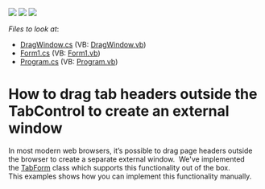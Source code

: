 <!-- default badges list -->
![](https://img.shields.io/endpoint?url=https://codecentral.devexpress.com/api/v1/VersionRange/128620758/13.1.4%2B)
[![](https://img.shields.io/badge/Open_in_DevExpress_Support_Center-FF7200?style=flat-square&logo=DevExpress&logoColor=white)](https://supportcenter.devexpress.com/ticket/details/E2181)
[![](https://img.shields.io/badge/📖_How_to_use_DevExpress_Examples-e9f6fc?style=flat-square)](https://docs.devexpress.com/GeneralInformation/403183)
<!-- default badges end -->
<!-- default file list -->
*Files to look at*:

* [DragWindow.cs](./CS/WindowsApplication1/DragWindow.cs) (VB: [DragWindow.vb](./VB/WindowsApplication1/DragWindow.vb))
* [Form1.cs](./CS/WindowsApplication1/Form1.cs) (VB: [Form1.vb](./VB/WindowsApplication1/Form1.vb))
* [Program.cs](./CS/WindowsApplication1/Program.cs) (VB: [Program.vb](./VB/WindowsApplication1/Program.vb))
<!-- default file list end -->
# How to drag tab headers outside the TabControl to create an external window


<p>In most modern web browsers, it’s possible to drag page headers outside the browser to create a separate external window.  We've implemented the <a href="https://documentation.devexpress.com/WindowsForms/DevExpress.XtraBars.TabForm.class">TabForm</a> class which supports this functionality out of the box. <br>This examples shows how you can implement this functionality manually.</p>

<br/>


